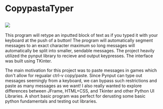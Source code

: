 # CopypastaTyper
![](https://media.discordapp.net/attachments/646955937000849410/1014835143069941780/unknown.png)
---
This program will retype an inputted block of text as if you typed it with your keyboard at the push of a button! 
The program will automatically segment messages to an exact character maximum so long messages will automatically be split into smaller, sendable messages.
The project heavily utilized the pynput library to recieve and output keypresses. The interface was built using TKinter.

The main motivation for this project was to paste messages in games which don't allow for regualar ctrl-v copy/paste. Since Pynput can type out messages seemingly from a keyboard, we can bypass such restrictions and paste as many messages as we want!
I also really wanted to explore differences between JFrame, HTML+CSS, and Tkinter and other Python UI Libraries. A short basic program was perfect for derusting some basic python fundamentals and testing out libraries.




